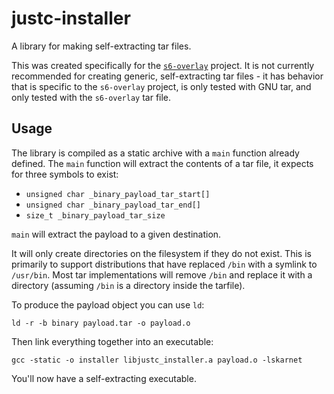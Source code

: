 # justc-installer

A library for making self-extracting tar files.

This was created specifically for the
[`s6-overlay`](https://github.com/just-containers/s6-overlay) project.
It is not currently recommended for creating generic, self-extracting
tar files - it has behavior that is specific to the `s6-overlay` project,
is only tested with GNU tar, and only tested with the `s6-overlay` tar
file.

## Usage

The library is compiled as a static archive with a `main` function
already defined. The `main` function will extract the contents
of a tar file, it expects for three symbols to exist:

* `unsigned char _binary_payload_tar_start[]`
* `unsigned char _binary_payload_tar_end[]`
* `size_t _binary_payload_tar_size`

`main` will extract the payload to a given destination.

It will only create directories on the filesystem if they do not exist. This
is primarily to support distributions that have replaced `/bin` with a
symlink to `/usr/bin`. Most tar implementations will remove `/bin` and replace
it with a directory (assuming `/bin` is a directory inside the tarfile).

To produce the payload object you can use `ld`:

```
ld -r -b binary payload.tar -o payload.o
```

Then link everything together into an executable:

```
gcc -static -o installer libjustc_installer.a payload.o -lskarnet
```

You'll now have a self-extracting executable.

